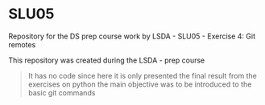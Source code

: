 # SLU05
Repository for the DS prep course work by LSDA - SLU05 - Exercise 4: Git remotes

This repository was created during the LSDA -  prep course
> It has no code since here it is only presented the final result from the exercises on python
the main objective was to be introduced to the basic git commands 
